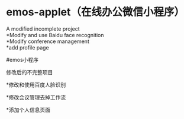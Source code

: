 # emos-applet（在线办公微信小程序）
A modified incomplete project  
*Modify and use Baidu face recognition  
*Modify conference management  
*add profile page

#emos小程序

修改后的不完整项目

*修改和使用百度人脸识别

*修改会议管理去掉工作流

*添加个人信息页面

